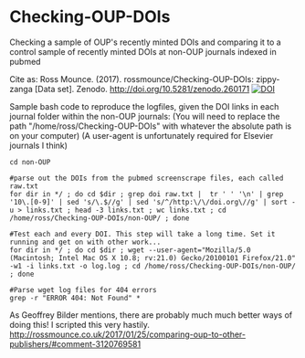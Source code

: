 # Checking-OUP-DOIs
Checking a sample of OUP's recently minted DOIs and comparing it to a control sample of recently minted DOIs at non-OUP journals indexed in pubmed

Cite as:
Ross Mounce. (2017). rossmounce/Checking-OUP-DOIs: zippy-zanga [Data set]. Zenodo. http://doi.org/10.5281/zenodo.260171
[![DOI](https://zenodo.org/badge/DOI/10.5281/zenodo.260171.svg)](https://doi.org/10.5281/zenodo.260171)

Sample bash code to reproduce the logfiles, given the DOI links in each journal folder within the non-OUP journals:
(You will need to replace the path "/home/ross/Checking-OUP-DOIs" with whatever the absolute path is on your computer)
(A user-agent is unfortunately required for Elsevier journals I think)

```
cd non-OUP

#parse out the DOIs from the pubmed screenscrape files, each called raw.txt
for dir in */ ; do cd $dir ; grep doi raw.txt |  tr ' ' '\n' | grep '10\.[0-9]' | sed 's/\.$//g' | sed 's/^/http:\/\/doi.org\//g' | sort -u > links.txt ; head -3 links.txt ; wc links.txt ; cd /home/ross/Checking-OUP-DOIs/non-OUP/ ; done

#Test each and every DOI. This step will take a long time. Set it running and get on with other work...
for dir in */ ; do cd $dir ; wget --user-agent="Mozilla/5.0 (Macintosh; Intel Mac OS X 10.8; rv:21.0) Gecko/20100101 Firefox/21.0" -w1 -i links.txt -o log.log ; cd /home/ross/Checking-OUP-DOIs/non-OUP/ ; done 

#Parse wget log files for 404 errors
grep -r "ERROR 404: Not Found" *
```

As Geoffrey Bilder mentions, there are probably much much better ways of doing this! I scripted this very hastily.
http://rossmounce.co.uk/2017/01/25/comparing-oup-to-other-publishers/#comment-3120769581
